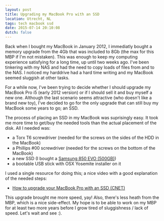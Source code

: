 ```yaml
---
layout: post
title: Upgrading my MacBook Pro with an SSD
location: Utrecht, NL
tags: tech macbook ssd
date: 2015-07-14 20:10:08
dutch: false
---
```

Back when I bought my MacBook in January 2012, I immediatly bought a memory upgrade from the 4Gb that was included to 8Gb (the max for this MBP if I'm not mistaken). This was enough to keep my computing experience satisfying for a long time, up until two weeks ago. I've been tinkering with my NAS and had the need to copy loads of files from and to the NAS. I noticed my harddrive had a hard time writing and my MacBook seemed sluggish at other tasks. 

For a while now, I've been trying to decide whether I should upgrade my MacBook Pro i5 (early 2012 version) or if I should sell it and buy myself a new one. Although the last scenario seems attractive (who doesn't like a brand new toy), I've decided to go for the only upgrade that can still buy my MacBook some years to go; an SSD.

The process of placing an SSD in my MacBook was suprisingly easy. It took me more time to get/buy the needed tools than the actual placement of the disk. All I needed was: 

* a Torx T6 screwdriver (needed for the screws on the sides of the HDD in the MacBook)
* a Phillips #00 screwdriver (needed for the screws on the bottom of the MacBook)
* a new SSD (I bought a [Samsung 850 EVO (500GB)](http://tweakers.net/pricewatch/422396/samsung-850-evo-500gb.html))
* a bootable USB stick with OSX Yosemite installer on it

I used a single resource for doing this; a nice video with a good explanation of the needed steps:

* [How to upgrade your MacBook Pro with an SSD (CNET)](http://www.cnet.com/how-to/upgrade-your-macbook-install-ssd-hard-drive/)

This upgrade brought me more speed, yay! Also, there's less heath from the MBP, which is a nice side-effect. My hope is to be able to work on my MBP for at least two more years before I grow tired of sluggishness / lack of speed. Let's wait and see :).
